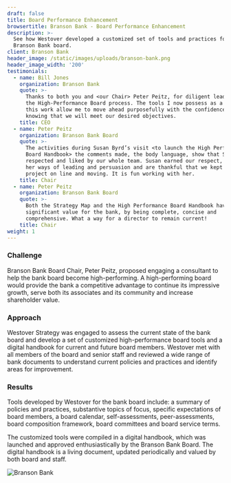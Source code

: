 ```yaml
---
draft: false
title: Board Performance Enhancement
browsertitle: Branson Bank - Board Performance Enhancement
description: >-
  See how Westover developed a customized set of tools and practices for the
  Branson Bank board.
client: Branson Bank
header_image: /static/images/uploads/branson-bank.png
header_image_width: '200'
testimonials:
  - name: Bill Jones
    organization: Branson Bank
    quote: >-
      Thanks to both you and <our Chair> Peter Peitz, for diligent leadership in
      the High-Performance Board process. The tools I now possess as a result of
      this work allow me to move ahead purposefully with the confidence of
      knowing that we will meet our desired objectives.
    title: CEO
  - name: Peter Peitz
    organization: Branson Bank Board
    quote: >-
      The activities during Susan Byrd’s visit <to launch the High Performance
      Board Handbook> the comments made, the body language, show that Susan is
      respected and liked by our whole team. Susan earned our respect, we like
      her ways of leading and persuasion and are thankful that we kept the
      project on line and moving. It is fun working with her.
    title: Chair
  - name: Peter Peitz
    organization: Branson Bank Board
    quote: >-
      Both the Strategy Map and the High Performance Board Handbook have
      significant value for the bank, by being complete, concise and
      comprehensive. What a way for a director to remain current!
    title: Chair
weight: 1
---
```

### Challenge

Branson Bank Board Chair, Peter Peitz, proposed engaging a consultant to help the bank board become high-performing. A high-performing board would provide the bank a competitive advantage to continue its impressive growth, serve both its associates and its community and increase shareholder value.

### Approach

Westover Strategy was engaged to assess the current state of the bank board and develop a set of customized high-performance board tools and a digital handbook for current and future board members. Westover met with all members of the board and senior staff and reviewed a wide range of bank documents to understand current policies and practices and identify areas for improvement.

### Results

Tools developed by Westover for the bank board include: a summary of policies and practices, substantive topics of focus, specific expectations of board members, a board calendar, self-assessments, peer-assessments, board composition framework, board committees and board service terms.

The customized tools were compiled in a digital handbook, which was launched and approved enthusiastically by the Branson Bank Board. The digital handbook is a living document, updated periodically and valued by both board and staff.

![Branson Bank](/static/images/uploads/branson-bank.jpg)
